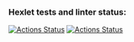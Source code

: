 ### Hexlet tests and linter status:
[![Actions Status](https://github.com/gelugu/devops-for-programmers-project-lvl1/workflows/hexlet-check/badge.svg)](https://github.com/gelugu/devops-for-programmers-project-lvl1/actions)
[![Actions Status](https://github.com/gelugu/devops-for-programmers-project-lvl1/workflows/push/badge.svg)](https://github.com/gelugu/devops-for-programmers-project-lvl1/actions)

